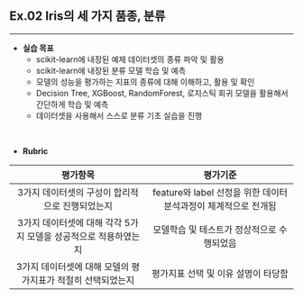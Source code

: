 ## Ex.02 Iris의 세 가지 품종, 분류
* * *
* **실습 목표**
  * scikit-learn에 내장된 예제 데이터셋의 종류 파악 및 활용
  * scikit-learn에 내장된 분류 모델 학습 및 예측
  * 모델의 성능을 평가하는 지표의 종류에 대해 이해하고, 활용 및 확인
  * Decision Tree, XGBoost, RandomForest, 로지스틱 회귀 모델을 활용해서 간단하게 학습 및 예측
  * 데이터셋을 사용해서 스스로 분류 기초 실습을 진행

<br/>

* **Rubric**

|**평가항목**|**평가기준**|
|:---:|:---:|
| 3가지 데이터셋의 구성이 합리적으로 진행되었는지|feature와 label 선정을 위한 데이터 분석과정이 체계적으로 전개됨|
| 3가지 데이터셋에 대해 각각 5가지 모델을 성공적으로 적용하였는지|모델학습 및 테스트가 정상적으로 수행되었음|
| 3가지 데이터셋에 대해 모델의 평가지표가 적절히 선택되었는지|평가지표 선택 및 이유 설명이 타당함|
